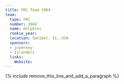 ```yaml
---
title: FRC Team 3964
team:
  type: FRC
  number: 3964
  name: Dolphins
  rookie_year:
  location: Sanibel, FL, USA
  sponsors:
  - jcpenney
  - Islanders
  links:
    Website:
---
```


{% include remove_this_line_and_add_a_paragraph %}